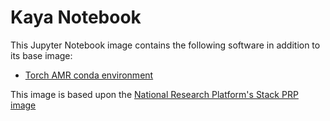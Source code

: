 # Kaya Notebook

This Jupyter Notebook image contains the following software in addition to its base image:
- [Torch AMR conda environment](./environment_amr.yml)

This image is based upon the [National Research Platform's Stack PRP image](https://gitlab.nrp-nautilus.io/prp/jupyter-stack/-/tree/prp/images/prp)